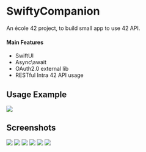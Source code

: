 # SwiftyCompanion
An école 42 project, to build small app to use 42 API.

#### Main Features

- SwiftUI
- Async\await
- OAuth2.0 external lib
- RESTful Intra 42 API usage 

## Usage Example
![](Readme/usage_example.gif)

## Screenshots
![](Readme/authorize.png)
![](Readme/oauth.png)
![](Readme/search_logins.png)
![](Readme/detail_profile.png)
![](Readme/skills.png)
![](Readme/detail_profile2.png)
